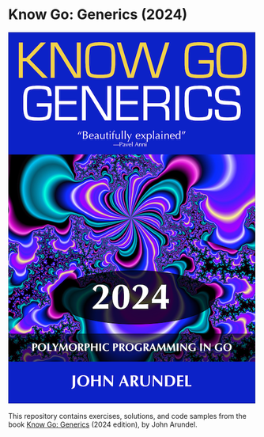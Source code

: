# Know Go: Generics (2024)

[![](cover_small.png)](https://bitfieldconsulting.com/books/generics)

This repository contains exercises, solutions, and code samples from the book [Know Go: Generics](https://bitfieldconsulting.com/books/generics) (2024 edition), by John Arundel.
